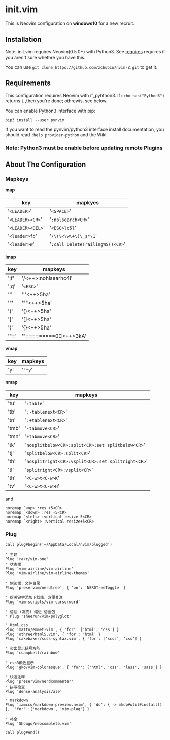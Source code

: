 # init.vim
This is Neovim configuration on **windows10** for a new recruit.

## Installation

Note: init.vim requires Neovim(0.5.0+) with Python3. See
[requires](##requires)
requires if you aren't sure whethre you have this.

You can use `git clone https://github.com/zchubin/nvim-Z.git`
to get it.

## Requirements
This configuration requires Neovim with if_pyhthon3.
if `echo has("Python3")` returns `1` ,then you're done; othrewis, see
below.

You can enable Python3 interface with pip:

```pip
pip3 install --user pynvim
```

If you want to read the pynvim/python3 interface install
documentation, you should read `:help provider-python` and the Wiki.

### Note: Python3 must be enable before updating remote Plugins

## About The Configuration

### Mapkeys
**<leader> map**

| key               | mapkyes                            |
|-------------------|------------------------------------|
| '`<LEADER>`'      | '`<SPACE>`'                        |
| '`<LEADER><CR>`'  | '`:nolsearch<CR>`'                 |
| '`<LEADER><DEL>`' | '`<ESC>lc5l`'                      |
| '`<leader>fd`'    | '`/\(\<\w\+\)\_s*\1`'              |
| '`<leader>W`'     | '`:call DeleteTrailingWS()<CR>`'   |

**imap**

| key          | mapkeys                                                |
|--------------|--------------------------------------------------------|
| ';f'         | '<ESC>/<++><CR>:nohlsearh<CR>c4l'                      |
| ';q'         | '`<ESC>`'                                              |
| '''          | '''<++><ESC>5ha'                                       |
| '"'          | '""<++><ESC>5ha'                                       |
| '('          | '()<++><ESC>5ha'                                       |
| '['          | '[]<++><ESC>5ha'                                       |
| '{'          | '{}<++><ESC>5ha'                                       |
| '"='         | '"===<CR>===<SPACE><CR>===<CR><ESC>0C<CR><++><ESC>3kA' |

**vmap**

| key | mapkeys |
|-----|---------|
| 'y' | '`"*y`' |

**nmap**

| key   | mapkeys                                            |
|-------|----------------------------------------------------|
| 'tu'  | '`:table`'                                         |
| 'tb'  | '`:-tablenext<CR>`'                                |
| 'tn'  | '`:+tablenext<CR>`'                                |
| 'tmb' | '`-tabmove<CR>`'                                   |
| 'tmn' | '`+tabmove<CR>`'                                   |
| 'tk'  | '`nosplitbelow<CR>:split<CR>:set splitbelow<CR>`'  |
| 'tj'  | '`splitbelow<CR>:split<CR>`'                       |
| 'th'  | '`nosplitright<CR>:vsplit<CR>:set splitright<CR>`' |
| 'tl'  | '`splitright<CR>:vsplit<CR>`'                      |
| 'th'  | '`<C-w>t<C-w>K`'                                   |
| 'tv'  | '`<C-w>t<C-w>H`'                                   |

and
```vim
noremap `<up> :res +5<CR>
noremap `<down> :res -5<CR>
noremap `<left> :vertical resize-5<CR>
noremap `<right> :vertical resize+5<CR>
```

### Plug
```vim
call plug#begin('~/AppData/Local/nvim/plugged')

" 主题
Plug 'rakr/vim-one'
" 状态栏
Plug 'vim-airline/vim-airline'
Plug 'vim-airline/vim-airline-themes'

" 侧边栏，文件目录
Plug 'preservim/nerdtree', { 'on': 'NERDTreeToggle' }

" 给关键字添加下划线，方便关注
Plug 'vim-scripts/vim-cursorword'

" 语法 (高亮) 缩进 语言包
" Plug 'sheerun/vim-polyglot'

" Html,css
Plug 'mattn/emmet-vim', { 'for': ['html', 'css'] }
Plug 'othree/html5.vim', { 'for': 'html' }
Plug 'cakebaker/scss-syntax.vim', { 'for': ['scss', 'css'] }

" 突出显示括号方阵
Plug 'ccampbell/rainbow'

" css3颜色显示
Plug 'gko/vim-coloresque', { 'for': ['html', 'css', 'less', 'sass'] }

" 快速注释
Plug 'preservim/nerdcommenter'
" 拼写检查
Plug 'dense-analysis/ale'

" markdown
Plug 'iamcco/markdown-preview.nvim', { 'do': { -> mkdp#util#install() },  'for' :['markdown', 'vim-plug'] }

" 补全
Plug 'Shougo/neocomplete.vim'

call plug#end()
